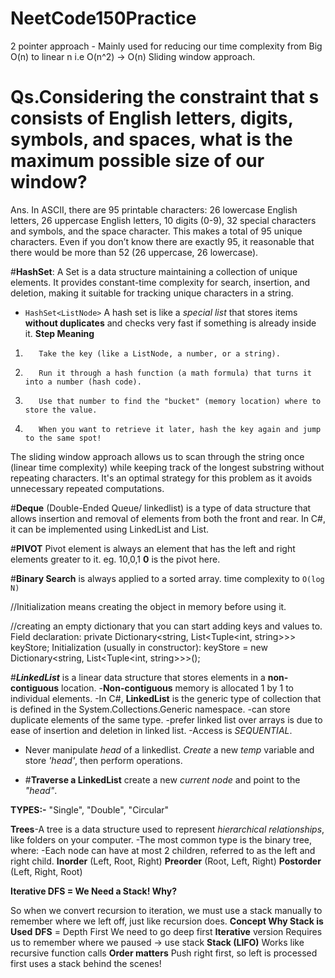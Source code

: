 # NeetCode150Practice

2 pointer approach - Mainly used for reducing our time complexity from Big O(n) to linear n i.e O(n^2) -> O(n)
Sliding window approach.
# Qs.Considering the constraint that s consists of English letters, digits, symbols, and spaces, what is the maximum possible size of our window?
Ans. In ASCII, there are 95 printable characters: 26 lowercase English letters, 26 uppercase English letters, 10 digits (0-9), 32 special characters and symbols, and the space character. This makes a total of 95 unique characters. Even if you don’t know there are exactly 95, it reasonable that there would be more than 52 (26 uppercase, 26 lowercase).


#**HashSet**: A Set is a data structure maintaining a collection of unique elements. It provides constant-time complexity for search, insertion, and deletion, making it suitable for tracking unique characters in a string.
- `HashSet<ListNode>` A hash set is like a *special list* that stores items **without duplicates** and checks very fast if something is already inside it.
**Step	  Meaning**
1.	      Take the key (like a ListNode, a number, or a string).
2.	      Run it through a hash function (a math formula) that turns it into a number (hash code).
3.	      Use that number to find the "bucket" (memory location) where to store the value.
4.	      When you want to retrieve it later, hash the key again and jump to the same spot!


The sliding window approach allows us to scan through the string once (linear time complexity) while keeping track of the longest substring without repeating characters. It's an optimal strategy for this problem as it avoids unnecessary repeated computations.


#**Deque** (Double-Ended Queue/ linkedlist) is a type of data structure that allows insertion and removal of elements from both the front and rear. In C#, it can be implemented using LinkedList<T> and List<T>.

#**PIVOT** Pivot element is always an element that has the left and right elements greater to it. eg. 10,0,1 **0** is the pivot here.

#**Binary Search** is always applied to a sorted array. time complexity to `O(log N)`

//Initialization means creating the object in memory before using it.

//creating an empty dictionary that you can start adding keys and values to.
Field declaration: private Dictionary<string, List<Tuple<int, string>>> keyStore;
Initialization (usually in constructor): keyStore = new Dictionary<string, List<Tuple<int, string>>>();

#***LinkedList*** is a linear data structure that stores elements in a **non-contiguous** location.
-**Non-contiguous** memory is allocated 1 by 1 to individual elements.
-In C#, **LinkedList** is the generic type of collection that is defined in the System.Collections.Generic namespace.
-can store duplicate elements of the same type.
-prefer linked list over arrays is due to ease of insertion and deletion in linked list.
-Access is *SEQUENTIAL*.
- Never manipulate *head* of a linkedlist. *Create* a new *temp* variable and store *'head'*, then perform operations.

- #**Traverse a LinkedList** create a new *current node* and point to the *"head"*.

**TYPES:-** "Single", "Double", "Circular"

**Trees**-A tree is a data structure used to represent *hierarchical relationships*, like folders on your computer.
-The most common type is the binary tree, where:
-Each node can have at most 2 children, referred to as the left and right child.
**Inorder** (Left, Root, Right)
**Preorder** (Root, Left, Right)
**Postorder** (Left, Right, Root)

**Iterative DFS = We Need a Stack! Why?**

So when we convert recursion to iteration, we must use a stack manually to remember where we left off, just like recursion does.
**Concept	Why Stack is Used**
**DFS** = Depth First	We need to go deep first
**Iterative** version	Requires us to remember where we paused → use stack
**Stack (LIFO)**	Works like recursive function calls
**Order matters**	Push right first, so left is processed first uses a stack behind the scenes!
